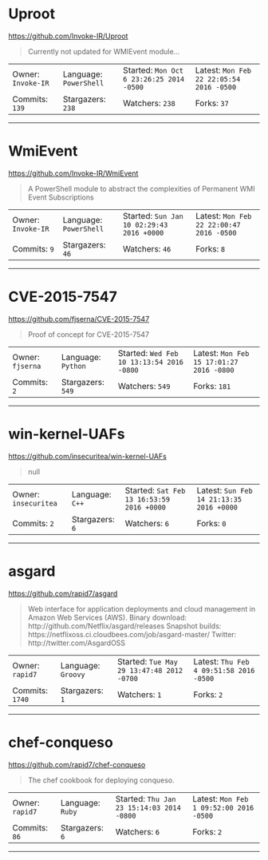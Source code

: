 # Uproot

https://github.com/Invoke-IR/Uproot
<blockquote>
Currently not updated for WMIEvent module...
</blockquote>

<table>
<tr><td>Owner: <code>Invoke-IR</code></td>
    <td>Language: <code>PowerShell</code></td>
    <td>Started: <code>Mon Oct 6 23:26:25 2014 -0500</code></td>
    <td>Latest: <code>Mon Feb 22 22:05:54 2016 -0500</code></td></tr>
<tr><td>Commits: <code>139</code></td>
    <td>Stargazers: <code>238</code></td>
    <td>Watchers: <code>238</code></td>
    <td>Forks: <code>37</code></td></tr>
</table>

---

# WmiEvent

https://github.com/Invoke-IR/WmiEvent
<blockquote>
A PowerShell module to abstract the complexities of Permanent WMI Event Subscriptions
</blockquote>

<table>
<tr><td>Owner: <code>Invoke-IR</code></td>
    <td>Language: <code>PowerShell</code></td>
    <td>Started: <code>Sun Jan 10 02:29:43 2016 +0000</code></td>
    <td>Latest: <code>Mon Feb 22 22:00:47 2016 -0500</code></td></tr>
<tr><td>Commits: <code>9</code></td>
    <td>Stargazers: <code>46</code></td>
    <td>Watchers: <code>46</code></td>
    <td>Forks: <code>8</code></td></tr>
</table>

---

# CVE-2015-7547

https://github.com/fjserna/CVE-2015-7547
<blockquote>
Proof of concept for CVE-2015-7547
</blockquote>

<table>
<tr><td>Owner: <code>fjserna</code></td>
    <td>Language: <code>Python</code></td>
    <td>Started: <code>Wed Feb 10 13:13:54 2016 -0800</code></td>
    <td>Latest: <code>Mon Feb 15 17:01:27 2016 -0800</code></td></tr>
<tr><td>Commits: <code>2</code></td>
    <td>Stargazers: <code>549</code></td>
    <td>Watchers: <code>549</code></td>
    <td>Forks: <code>181</code></td></tr>
</table>

---

# win-kernel-UAFs

https://github.com/insecuritea/win-kernel-UAFs
<blockquote>
null
</blockquote>

<table>
<tr><td>Owner: <code>insecuritea</code></td>
    <td>Language: <code>C++</code></td>
    <td>Started: <code>Sat Feb 13 16:53:59 2016 +0000</code></td>
    <td>Latest: <code>Sun Feb 14 21:13:35 2016 +0000</code></td></tr>
<tr><td>Commits: <code>2</code></td>
    <td>Stargazers: <code>6</code></td>
    <td>Watchers: <code>6</code></td>
    <td>Forks: <code>0</code></td></tr>
</table>

---

# asgard

https://github.com/rapid7/asgard
<blockquote>
Web interface for application deployments and cloud management in Amazon Web Services (AWS). Binary download: http://github.com/Netflix/asgard/releases Snapshot builds: https://netflixoss.ci.cloudbees.com/job/asgard-master/ Twitter: http://twitter.com/AsgardOSS
</blockquote>

<table>
<tr><td>Owner: <code>rapid7</code></td>
    <td>Language: <code>Groovy</code></td>
    <td>Started: <code>Tue May 29 13:47:48 2012 -0700</code></td>
    <td>Latest: <code>Thu Feb 4 09:51:58 2016 -0500</code></td></tr>
<tr><td>Commits: <code>1740</code></td>
    <td>Stargazers: <code>1</code></td>
    <td>Watchers: <code>1</code></td>
    <td>Forks: <code>2</code></td></tr>
</table>

---

# chef-conqueso

https://github.com/rapid7/chef-conqueso
<blockquote>
The chef cookbook for deploying conqueso.
</blockquote>

<table>
<tr><td>Owner: <code>rapid7</code></td>
    <td>Language: <code>Ruby</code></td>
    <td>Started: <code>Thu Jan 23 15:14:03 2014 -0800</code></td>
    <td>Latest: <code>Mon Feb 1 09:52:00 2016 -0500</code></td></tr>
<tr><td>Commits: <code>86</code></td>
    <td>Stargazers: <code>6</code></td>
    <td>Watchers: <code>6</code></td>
    <td>Forks: <code>2</code></td></tr>
</table>

---

